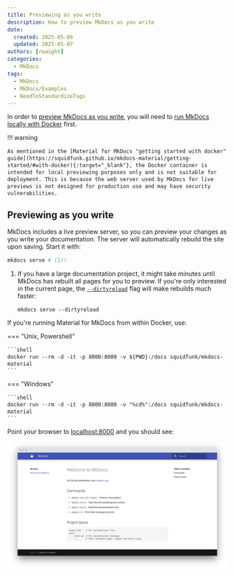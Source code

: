 ```yaml
---
title: Previewing as you write
description: How to preview MkDocs as you write
date:
  created: 2025-05-06
  updated: 2025-05-07
authors: [rwaight]
categories:
  - MkDocs
tags:
  - MkDocs
  - MkDocs/Examples
  - NeedToStandardizeTags
---
```


In order to [preview MkDocs as you write](#previewing-as-you-write), you will need to [run MkDocs locally with Docker](mkdocs-local-install.md#install-with-docker) first.


!!! warning

    As mentioned in the [Material for MkDocs "getting started with docker" guide](https://squidfunk.github.io/mkdocs-material/getting-started/#with-docker){:target="_blank"}, the Docker container is intended for local previewing purposes only and is not suitable for deployment. This is because the web server used by MkDocs for live previews is not designed for production use and may have security vulnerabilities.


## Previewing as you write

<!--- The content from this section is directly from 
 https://squidfunk.github.io/mkdocs-material/creating-your-site/#previewing-as-you-write
 --->

MkDocs includes a live preview server, so you can preview your changes as you
write your documentation. The server will automatically rebuild the site upon
saving. Start it with:

``` sh
mkdocs serve # (1)!
```

1.  If you have a large documentation project, it might take minutes until
    MkDocs has rebuilt all pages for you to preview. If you're only interested
    in the current page, the [`--dirtyreload`][--dirtyreload] flag will make
    rebuilds much faster:

    ```shell
    mkdocs serve --dirtyreload
    ```

If you're running Material for MkDocs from within Docker, use:

<!--- the original guide, from MkDocs, did not include using the `--detach` (`-d`) flag, but it is included below --->

=== "Unix, Powershell"

    ```shell
    docker run --rm -d -it -p 8000:8000 -v ${PWD}:/docs squidfunk/mkdocs-material
    ```

=== "Windows"

    ```shell
    docker run --rm -d -it -p 8000:8000 -v "%cd%":/docs squidfunk/mkdocs-material
    ```

Point your browser to [localhost:8000][live preview] and you should see:

[![Creating your site]][Creating your site]

  [--dirtyreload]: https://www.mkdocs.org/about/release-notes/#support-for-dirty-builds-990
  [live preview]: http://localhost:8000
  [Creating your site]: ../../assets/screenshots/mkdocs-creating-your-site.png
